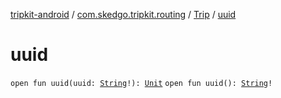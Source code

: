 [tripkit-android](../../index.md) / [com.skedgo.tripkit.routing](../index.md) / [Trip](index.md) / [uuid](./uuid.md)

# uuid

`open fun uuid(uuid: `[`String`](https://kotlinlang.org/api/latest/jvm/stdlib/kotlin/-string/index.html)`!): `[`Unit`](https://kotlinlang.org/api/latest/jvm/stdlib/kotlin/-unit/index.html)
`open fun uuid(): `[`String`](https://kotlinlang.org/api/latest/jvm/stdlib/kotlin/-string/index.html)`!`